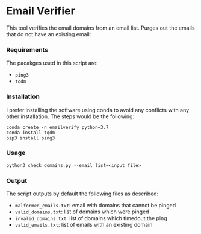 # Email Verifier

This tool verifies the email domains from an email list. Purges out the emails that do not have an existing email:

### Requirements
The pacakges used in this script are:

- `ping3`
- `tqdm`


### Installation
I prefer installing the software using conda to avoid any conflicts with any other installation. The steps would be the following:
```
conda create -n emailverify python=3.7
conda install tqdm
pip3 install ping3
```

### Usage

```
python3 check_domains.py --email_list=<input_file>
```

### Output
The script outputs by default the following files as described:

- `malformed_emails.txt`: email with domains that cannot be pinged
- `valid_domains.txt`: list of domains which were pinged
- `invalid_domains.txt`: list of domains which timedout the ping
- `valid_emails.txt`: list of emails with an existing domain